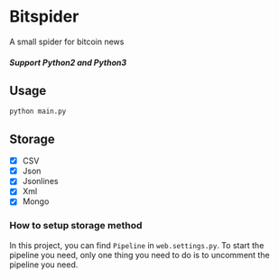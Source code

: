 # Bitspider

A small spider for bitcoin news

##### Support Python2 and Python3

## Usage

```python main.py```

## Storage

- [x] CSV
- [x] Json
- [x] Jsonlines
- [x] Xml
- [x] Mongo

### How to setup storage method

In this project, you can find ```Pipeline``` in ```web.settings.py```. To start the pipeline you need, only one thing you need to do is to uncomment the pipeline you need.
